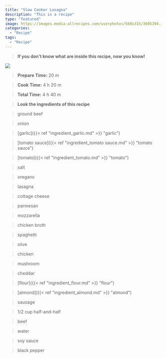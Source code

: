 ```yaml
---
title: "Slow Cooker Lasagna"
description: "This is a recipe"
type: "featured"
image: https://images.media-allrecipes.com/userphotos/560x315/3605394.jpg
categories: 
  - "Recipe"
tags: 
  - "Recipe"
---
```



>**If you don't know what are inside this recipe, now you know!**

![](../images/Recipes-Banner.jpg)
> **Prepare Time:** 20 m


> **Cook Time:** 4 h 20 m


> **Total Time:** 4 h 40 m

> **Look the ingredients of this recipe**

> ground beef

> onion

> [garlic]({{< ref "ingredient_garlic.md" >}} "garlic")

> [tomato sauce]({{< ref "ingredient_tomato sauce.md" >}} "tomato sauce")

> [tomato]({{< ref "ingredient_tomato.md" >}} "tomato")

> salt

> oregano

> lasagna

> cottage cheese

> parmesan

> mozzarella

> chicken broth

> spaghetti

> olive

> chicken

> mushroom

> cheddar

> [flour]({{< ref "ingredient_flour.md" >}} "flour")

> [almond]({{< ref "ingredient_almond.md" >}} "almond")

> sausage

> 1/2 cup half-and-half

> beef

> water

> soy sauce

> black pepper

